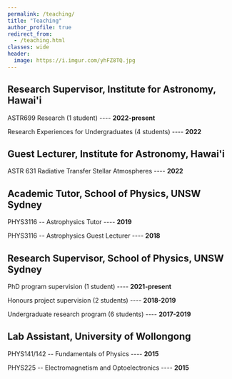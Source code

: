 ```yaml
---
permalink: /teaching/
title: "Teaching"
author_profile: true
redirect_from: 
  - /teaching.html
classes: wide
header:
  image: https://i.imgur.com/yhFZ8TQ.jpg
---
```



Research Supervisor, Institute for Astronomy, Hawai'i
------
ASTR699 Research (1 student) ---- **2022-present** 

Research Experiences for Undergraduates (4 students) ---- **2022**

Guest Lecturer, Institute for Astronomy, Hawai'i
------
ASTR 631 Radiative Transfer Stellar Atmospheres ---- **2022**


Academic Tutor, School of Physics, UNSW Sydney
------
PHYS3116 -- Astrophysics Tutor ---- **2019**

PHYS3116 -- Astrophysics Guest Lecturer ---- **2018**

Research Supervisor, School of Physics, UNSW Sydney
------
PhD program supervision (1 student) ---- **2021-present**

Honours project supervision (2 students) ---- **2018-2019**

Undergraduate research program (6 students) ---- **2017-2019**

Lab Assistant, University of Wollongong
------
PHYS141/142 -- Fundamentals of Physics ---- **2015**

PHYS225 -- Electromagnetism and Optoelectronics ---- **2015**

<!-- \textbf{Research Supervisor, Institute for Astronomy, Hawai'i}\\
\-\hspace{1cm} ASTR699 Research (1 student) \hfill 2022-present\\ 
\-\hspace{1cm} Research Experiences for Undergraduates (4 students) \hfill 2022\\
\textbf{Academic Lecturer, Institute for Astronomy, Hawai'i}\\
\-\hspace{1cm} ASTR 631 Radiative Transfer Stellar Atmospheres \hfill 2022\\ 
\textbf{Academic Tutor, School of Physics, UNSW Sydney}\\
\-\hspace{1cm} PHYS3116 -- Astrophysics Tutor \hfill 2019\\
\-\hspace{1cm} PHYS3116 -- Astrophysics Lecturer \hfill 2018\\
\textbf{Research Supervisor, School of Physics, UNSW Sydney}\\
\-\hspace{1cm} PhD program supervision (1 student)\hfill 2021-present\\
\-\hspace{1cm} Honours project supervision (2 students)\hfill 2018-2019\\
\-\hspace{1cm} Undergraduate research program (6 students)\hfill 2017-2019\\
\textbf{Lab Assistant, University of Wollongong}\\
\-\hspace{1cm} PHYS141/142 -- Fundamentals of Physics\hfill 2015\\
\-\hspace{1cm} PHYS225 -- Electromagnetism and Optoelectronics \hfill 2015\\ -->
